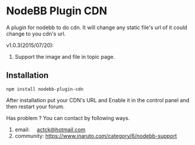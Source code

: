 # NodeBB Plugin CDN

A plugin for nodebb to do cdn. It will change any static file's url of it could change to you cdn's url.

v1.0.3(2015/07/20):<br/>
1. Support the image and file in topic page.


## Installation

    npm install nodebb-plugin-cdn

After installation put your CDN's URL and Enable it in the control panel and then restart your forum.

Has problem ? You can contact by following ways.<br/>
1. email:&nbsp;&nbsp;&nbsp;&nbsp;&nbsp;actck@hotmail.com<br/>
2. community:&nbsp;https://www.inaruto.com/category/6/nodebb-support
